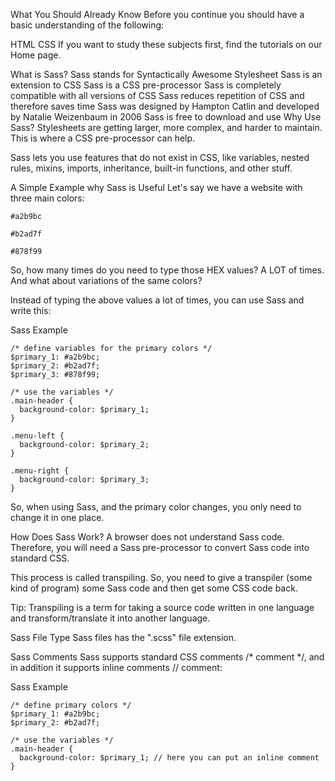 What You Should Already Know
Before you continue you should have a basic understanding of the following:

HTML
CSS
If you want to study these subjects first, find the tutorials on our Home page.

What is Sass?
Sass stands for Syntactically Awesome Stylesheet
Sass is an extension to CSS
Sass is a CSS pre-processor
Sass is completely compatible with all versions of CSS
Sass reduces repetition of CSS and therefore saves time
Sass was designed by Hampton Catlin and developed by Natalie Weizenbaum in 2006
Sass is free to download and use
Why Use Sass?
Stylesheets are getting larger, more complex, and harder to maintain. This is where a CSS pre-processor can help.

Sass lets you use features that do not exist in CSS, like variables, nested rules, mixins, imports, inheritance, built-in functions, and other stuff.

A Simple Example why Sass is Useful
Let's say we have a website with three main colors:

```
#a2b9bc

#b2ad7f

#878f99
```

So, how many times do you need to type those HEX values? A LOT of times. And what about variations of the same colors?

Instead of typing the above values a lot of times, you can use Sass and write this:

Sass Example
```
/* define variables for the primary colors */
$primary_1: #a2b9bc;
$primary_2: #b2ad7f;
$primary_3: #878f99;

/* use the variables */
.main-header {
  background-color: $primary_1;
}

.menu-left {
  background-color: $primary_2;
}

.menu-right {
  background-color: $primary_3;
}
```

So, when using Sass, and the primary color changes, you only need to change it in one place.

How Does Sass Work?
A browser does not understand Sass code. Therefore, you will need a Sass pre-processor to convert Sass code into standard CSS.

This process is called transpiling. So, you need to give a transpiler (some kind of program) some Sass code and then get some CSS code back.

Tip: Transpiling is a term for taking a source code written in one language and transform/translate it into another language.

Sass File Type
Sass files has the ".scss" file extension.

Sass Comments
Sass supports standard CSS comments /* comment */, and in addition it supports inline comments // comment:

Sass Example
```
/* define primary colors */
$primary_1: #a2b9bc;
$primary_2: #b2ad7f;

/* use the variables */
.main-header {
  background-color: $primary_1; // here you can put an inline comment
}
```
